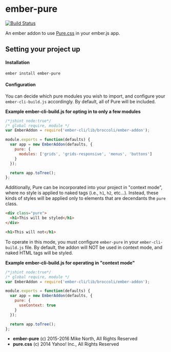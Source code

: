 # ember-pure
[![Build Status](https://travis-ci.org/mike-north/ember-pure.svg?branch=master)](https://travis-ci.org/mike-north/ember-pure)

An ember addon to use [Pure.css](http://http://purecss.io/) in your ember.js app.

## Setting your project up

#### Installation
```
ember install ember-pure
```

#### Configuration
You can decide which pure modules you wish to import, and configure your `ember-cli-build.js` accordingly. By default, all of Pure will be included.

**Example ember-cli-build.js for opting in to only a few modules**
```js
/*jshint node:true*/
/* global require, module */
var EmberAddon = require('ember-cli/lib/broccoli/ember-addon');

module.exports = function(defaults) {
  var app = new EmberAddon(defaults, {
    pure: {
      modules: ['grids', 'grids-responsive', 'menus', 'buttons']
    }
  });

  return app.toTree();
};

```

Additionally, Pure can be incorporated into your project in "context mode", where no style is applied to naked tags (i.e., `h1`, `h2`, etc...). Instead, these kinds of styles will be applied only to elements that are decendants the `pure` class.

```html
<div class="pure">
  <h1>This will be styled</h1>
</div>

<h1>This will not</h1>
```

To operate in this mode, you must configure `ember-pure` in your `ember-cli-build.js` file. By default, the addon will NOT be used in context mode, and naked HTML tags will be styled.

**Example ember-cli-build.js for operating in "context mode"**
```js
/*jshint node:true*/
/* global require, module */
var EmberAddon = require('ember-cli/lib/broccoli/ember-addon');

module.exports = function(defaults) {
  var app = new EmberAddon(defaults, {
    pure: {
      useContext: true
    }
  });

  return app.toTree();
};
```

* **ember-pure** (c) 2015-2016 Mike North, All Rights Reserved
* **pure.css** (c) 2014 Yahoo! Inc., All Rights Reserved

